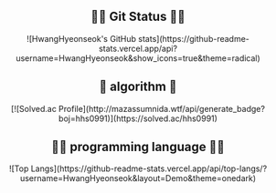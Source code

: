 <h2 align="center">
👨‍💻 Git Status 👨‍💻
</h2 align="center">

<p align="center">![HwangHyeonseok's GitHub stats](https://github-readme-stats.vercel.app/api?username=HwangHyeonseok&show_icons=true&theme=radical) </p>
<h2 align="center">
🔢 algorithm 🔢
</h2 align="center">

<p align="center">[![Solved.ac Profile](http://mazassumnida.wtf/api/generate_badge?boj=hhs0991)](https://solved.ac/hhs0991) </p>
<h2 align="center">
🧑‍💻 programming language 🧑‍💻
</h2 align="center">

<p align="center">![Top Langs](https://github-readme-stats.vercel.app/api/top-langs/?username=HwangHyeonseok&layout=Demo&theme=onedark) </p>
